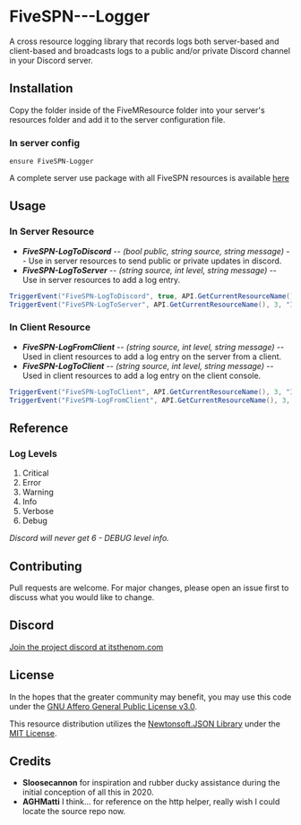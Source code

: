 # FiveSPN---Logger

A cross resource logging library that records logs both server-based and client-based and broadcasts logs to a public and/or private Discord channel in your Discord server.

## Installation

Copy the folder inside of the FiveMResource folder into your server's resources folder and add it to the server configuration file. 

### In server config
```
ensure FiveSPN-Logger
```

A complete server use package with all FiveSPN resources is available [here](https://github.com/SourPatchNom/FiveSPN---Suite)

## Usage

### In Server Resource

- ***FiveSPN-LogToDiscord*** -- *(bool public, string source, string message)* -- Use in server resources to send public or private updates in discord.
- ***FiveSPN-LogToServer*** -- *(string source, int level, string message)* -- Use in server resources to add a log entry.

```c#
TriggerEvent("FiveSPN-LogToDiscord", true, API.GetCurrentResourceName(), "Initializing");
TriggerEvent("FiveSPN-LogToServer", API.GetCurrentResourceName(), 3, "Initializing");
```

### In Client Resource
- ***FiveSPN-LogFromClient*** -- *(string source, int level, string message)* -- Used in client resources to add a log entry on the server from a client.
- ***FiveSPN-LogToClient*** -- *(string source, int level, string message)* -- Used in client resources to add a log entry on the client console.

```c#
TriggerEvent("FiveSPN-LogToClient", API.GetCurrentResourceName(), 3, "Initializing");
TriggerEvent("FiveSPN-LogFromClient", API.GetCurrentResourceName(), 3, "Initializing");
```

## Reference

### Log Levels
1. Critical
2. Error
3. Warning
4. Info
5. Verbose
6. Debug

*Discord will never get 6 - DEBUG level info.*

## Contributing
Pull requests are welcome. For major changes, please open an issue first to discuss what you would like to change.


## Discord
[Join the project discord at itsthenom.com](http://itsthenom.com/)

## License

In the hopes that the greater community may benefit, you may use this code under the [GNU Affero General Public License v3.0](LICENSE).

This resource distribution utilizes the [Newtonsoft.JSON Library](https://github.com/JamesNK/Newtonsoft.Json) under the [MIT License](https://github.com/JamesNK/Newtonsoft.Json/blob/master/LICENSE.md).

## Credits
* <b>Sloosecannon</b> for inspiration and rubber ducky assistance during the initial conception of all this in 2020.
* <b>AGHMatti</b> I think... for reference on the http helper, really wish I could locate the source repo now.
